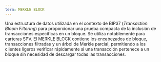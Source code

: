 ```yaml
---
term: MERKLE BLOCK
---
```


Una estructura de datos utilizada en el contexto de BIP37 (*Transaction Bloom Filtering*) para proporcionar una prueba compacta de la inclusión de transacciones específicas en un bloque. Se utiliza notablemente para carteras SPV. El MERKLE BLOCK contiene los encabezados de bloque, transacciones filtradas y un árbol de Merkle parcial, permitiendo a los clientes ligeros verificar rápidamente si una transacción pertenece a un bloque sin necesidad de descargar todas las transacciones.
